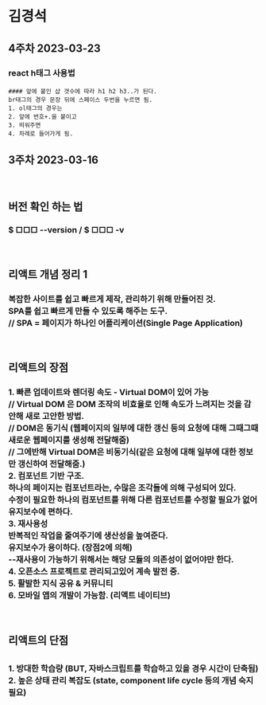 # 김경석
## 4주차 2023-03-23  
### react h태그 사용법  
    #### 앞에 붙인 샵 갯수에 따라 h1 h2 h3..가 된다.  
    br태그의 경우 문장 뒤에 스페이스 두번을 누르면 됨. 
    1. ol태그의 경우는 
    2. 앞에 번호+.을 붙이고
    3. 띄워주면
    4. 차례로 들어가게 됨.  



<h2>3주차 2023-03-16</h2>
<br>
<h2>버전 확인 하는 법</h2>
<h3>$ □□□ --version / $ □□□ -v</h3>
<br>
<h2>리액트 개념 정리 1</h2>
<h3>복잡한 사이트를 쉽고 빠르게 제작, 관리하기 위해 만들어진 것.<br>
SPA를 쉽고 빠르게 만들 수 있도록 해주는 도구.<br>
// SPA = 페이지가 하나인 어플리케이션(Single Page Application)
</h3>
<br>
<h2>리액트의 장점</h2>
<h3>
1. 빠른 업데이트와 렌더링 속도 - Virtual DOM이 있어 가능<br>
// Virtual DOM 은 DOM 조작의 비효율로 인해 속도가 느려지는 것을 감안해 새로 고안한 방법.<br>
// DOM은 동기식 (웹페이지의 일부에 대한 갱신 등의 요청에 대해 그때그때 새로운 웹페이지를 생성해 전달해줌)<br>
// 그에반해 Virtual DOM은 비동기식(같은 요청에 대해 일부에 대한 정보만 갱신하여 전달해줌.)
<br>
2. 컴포넌트 기반 구조.<br>
하나의 페이지는 컴포넌트라는, 수많은 조각들에 의해 구성되어 있다.<br>
수정이 필요한 하나의 컴포넌트를 위해 다른 컴포넌트를 수정할 필요가 없어 유지보수에 편하다.
<br>
3. 재사용성<br>
반복적인 작업을 줄여주기에 생산성을 높여준다.<br>
유지보수가 용이하다. (장점2에 의해)<br>
--재사용이 가능하기 위해서는 해당 모듈의 의존성이 없어야만 한다.<br>
4. 오픈소스 프로젝트로 관리되고있어 계속 발전 중.<br>
5. 활발한 지식 공유 & 커뮤니티<br>
6. 모바일 앱의 개발이 가능함. (리액트 네이티브)<br>
</h3><br>
<h2>리액트의 단점<h2>
<h3>
1. 방대한 학습량 (BUT, 자바스크립트를 학습하고 있을 경우 시간이 단축됨)<br>
2. 높은 상태 관리 복잡도 (state, component life cycle 등의 개념 숙지 필요)<br>
</h3>